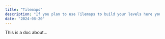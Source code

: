 ```yaml
---
title: "Tilemaps"
description: "If you plan to use Tilemaps to build your levels here you can discover some useful tools to quickly set up bitmasks or learn to create animated tiles and autotiles."
date: "2024-08-20"
---
```


This is a doc about...